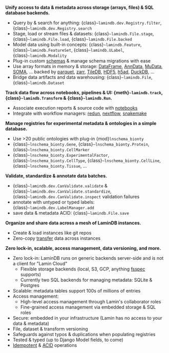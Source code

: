 **Unify access to data & metadata across storage (arrays, files) & SQL database backends.**

- Query by & search for anything: {class}`~lamindb.dev.Registry.filter`, {class}`~lamindb.dev.Registry.search`
- Stage, load or stream files & datasets: {class}`~lamindb.File.stage`, {class}`~lamindb.File.load`, {class}`~lamindb.File.backed`
- Model data using built-in concepts: {class}`~lamindb.Feature`, {class}`~lamindb.FeatureSet`, {class}`~lamindb.ULabel`, {class}`~lamindb.Modality`
- Plug-in custom [schemas](/schemas) & manage schema migrations with ease
- Use array formats in memory & storage: [DataFrame](/tutorial), [AnnData](/data), [MuData](docs:multimodal), [SOMA](docs:cellxgene-census), ... backed by [parquet](/tutorial), [zarr](/data), [TileDB](docs:cellxgene-census), [HDF5](/data), [h5ad](/data), [DuckDB](docs:rxrx), ...
- Bridge data artifacts and data warehousing: {class}`~lamindb.File`, {class}`~lamindb.Dataset`

**Track data flow across notebooks, pipelines & UI: {meth}`~lamindb.track`, {class}`~lamindb.Transform` & {class}`~lamindb.Run`.**

- Associate execution reports & source code with [notebooks](/tutorial)
- Integrate with workflow managers: [redun](docs:redun), [nextflow](docs:nextflow), [snakemake](docs:snakemake)

**Manage registries for experimental metadata & ontologies in a simple database.**

- Use >20 public ontologies with plug-in {mod}`lnschema_bionty`
- {class}`~lnschema_bionty.Gene`, {class}`~lnschema_bionty.Protein`, {class}`~lnschema_bionty.CellMarker`
- {class}`~lnschema_bionty.ExperimentalFactor`, {class}`~lnschema_bionty.CellType`, {class}`~lnschema_bionty.CellLine`, {class}`~lnschema_bionty.Tissue`, ...

**Validate, standardize & annotate data batches.**

- {class}`~lamindb.dev.CanValidate.validate` & {class}`~lamindb.dev.CanValidate.standardize`, {class}`~lamindb.dev.CanValidate.inspect` validation failures
- annotate with untyped or typed labels: {class}`~lamindb.dev.LabelManager.add`
- save data & metadata ACID: {class}`~lamindb.File.save`

**Organize and share data across a mesh of LaminDB instances.**

- Create & load instances like git repos
- Zero-copy [transfer](/transfer) data across instances

**Zero lock-in, scalable, access management, data versioning, and more.**

- Zero lock-in: LaminDB runs on generic backends server-side and is not a client for "Lamin Cloud"
  - Flexible storage backends (local, S3, GCP, anything [fsspec](https://github.com/fsspec) supports)
  - Currently two SQL backends for managing metadata: SQLite & Postgres
- Scalable: metadata tables support 100s of millions of entries
- Access management:
  - High-level access management through Lamin's collaborator roles
  - Fine-grained access management via embedded storage & SQL roles
- Secure: embedded in your infrastructure (Lamin has no access to your data & metadata)
- File, dataset & transform versioning
- Safeguards against typos & duplications when populating registries
- Tested & typed (up to Django Model fields, to come)
- [Idempotent](docs:faq/idempotency) & [ACID](docs:faq/acid) operations
